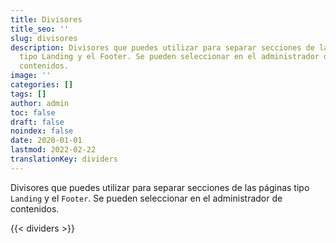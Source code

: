 ```yaml
---
title: Divisores
title_seo: ''
slug: divisores
description: Divisores que puedes utilizar para separar secciones de las páginas
  tipo Landing y el Footer. Se pueden seleccionar en el administrador de
  contenidos.
image: ''
categories: []
tags: []
author: admin
toc: false
draft: false
noindex: false
date: 2020-01-01
lastmod: 2022-02-22
translationKey: dividers
---
```


Divisores que puedes utilizar para separar secciones de las páginas tipo `Landing` y el `Footer`. Se pueden seleccionar en el administrador de contenidos.

{{< dividers >}}